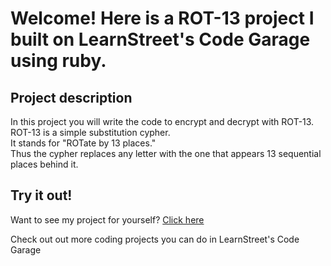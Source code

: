 
Welcome! Here is a ROT-13 project I built on LearnStreet's Code Garage using ruby.
===============================================================================================================

Project description
-------------------------

In this project you will write the code to encrypt and decrypt with ROT-13. ROT-13 is a simple substitution cypher. <br>
It stands for "ROTate by 13 places." <br>
Thus the cypher replaces any letter with the one that appears 13 sequential places behind it.

Try it out!
--------------

Want to see my project for yourself? [Click here](http://www.learnstreet.com//view_profile/5269413b76b99c34a70005c9/project)

Check out out more coding projects you can do in LearnStreet's Code Garage
		